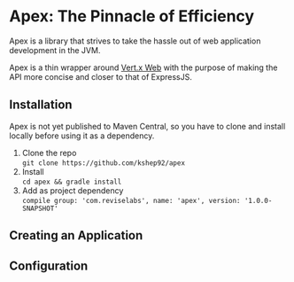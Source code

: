 # Apex: The Pinnacle of Efficiency

Apex is a library that strives to take the hassle out of
web application development in the JVM.

Apex is a thin wrapper around [Vert.x Web](#) with the purpose
of making the API more concise and closer to that of ExpressJS.

## Installation

Apex is not yet published to Maven Central, so you have to clone
and install locally before using it as a dependency.

1. Clone the repo <br />
`git clone https://github.com/kshep92/apex`
2. Install <br />
`cd apex && gradle install`
3. Add as project dependency <br />
`compile group: 'com.reviselabs', name: 'apex', version: '1.0.0-SNAPSHOT'`

## Creating an Application

## Configuration
